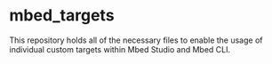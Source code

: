 # mbed_targets
This repository holds all of the necessary files to enable the usage of individual custom targets within Mbed Studio and Mbed CLI.
